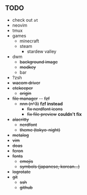 ## TODO
- check out `at`
- neovim
- tmux
- games
    - minecraft
    - steam
        - stardew valley
- dwm
    - ~~background image~~
    - ~~modkey~~
    - bar
- ?zsh
- ~~wacom driver~~                
- ~~etckeeper~~
    - ~~origin~~
- ~~file manager~~
    -- ~~fzf~~
    - ~~nnn (n^3)~~ **fzf instead**
        - ~~fix nerdfont icons~~
        - ~~fix file preview~~ **couldn't fix**
- ~~alacritty~~
    - ~~nerdfont~~
    - ~~theme (tokyo-night)~~
- ~~metalog~~
- ~~vim~~
- ~~doas~~
- ~~fcron~~
- ~~fonts~~
    - ~~emojis~~
    - ~~symbols (japanese, korean...)~~
- ~~logrotate~~
- ~~git~~
  - ~~ssh~~
  - ~~github~~
